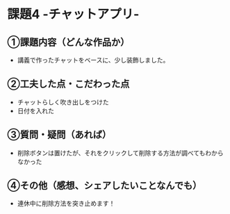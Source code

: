 # 課題4 -チャットアプリ-

## ①課題内容（どんな作品か）
- 講義で作ったチャットをベースに、少し装飾しました。

## ②工夫した点・こだわった点
- チャットらしく吹き出しをつけた
- 日付を入れた

## ③質問・疑問（あれば）
- 削除ボタンは置けたが、それをクリックして削除する方法が調べてもわからなかった

## ④その他（感想、シェアしたいことなんでも）
- 連休中に削除方法を突き止めます！
